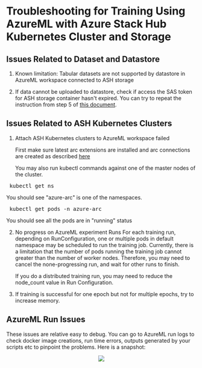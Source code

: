 # Troubleshooting for Training Using AzureML with Azure Stack Hub Kubernetes Cluster and Storage

## Issues Related to Dataset and Datastore

1. Known limitation:
   Tabular datasets are not supported by datastore in AzureML workspace connected to ASH storage
   
2. If data cannot be uploaded to datastore, check if access the SAS token for ASH storage container hasn't expired. You can try to repeat the instruction from step 5 of [this document](Train-AzureArc.md#create-and-configure-azure-stack-hubs-storage-account).

## Issues Related to ASH Kubernetes Clusters

1. Attach ASH Kubernetes clusters to AzureML workspace failed
   
   First make sure latest arc extensions are installed and arc connections are created as described [here](AML-ARC-Compute.md#connect-azure-stack-hubs-kubernetes-cluster-to-azure-via-azure-arc)
   
   You may also run kubectl commands against one of the master nodes of the cluster.
<pre> kubectl get ns </pre>
   You should see "azure-arc" is one of the namespaces.

<pre> kubectl get pods -n azure-arc </pre>
   You should see all the pods are in "running" status
   
2. No progress on AzureML experiment Runs
    For each training run, depending on RunConfiguration, one or multiple pods in default namespace may be scheduled to
   run the training job. Currently, there is a limitation that the number of pods running the training job cannot greater 
   than the number of worker nodes. Therefore, you may need to cancel the none-progressing run, and wait for other runs 
   to finish.
   
   If you do a distributed training run, you may need to reduce the node_count value in Run Configuration.
   
3. If training is successful for one epoch but not for multiple epochs, try to increase memory.

## AzureML Run Issues

These issues are relative easy to debug. You can go to AzureML run logs to check docker image creations, run time errors, 
outputs generated by your scripts etc to pinpoint the problems. Here is a snapshot:

<p align="center">
      <img src="/imgs/azureml_log.png" />
</p>
